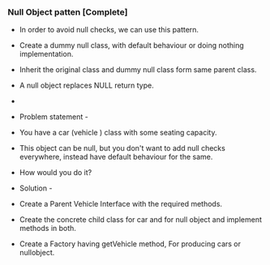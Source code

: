 ### Null Object patten [Complete]

* In order to avoid null checks, we can use this pattern.
* Create a dummy null class, with default behaviour or doing nothing implementation. 
* Inherit the original class and dummy null class form same parent class.
* A null object replaces NULL return type.
* 
* Problem statement - 

* You have a car (vehicle ) class with some seating capacity. 
* This object can be null, but you don't want to add null checks everywhere, instead have default behaviour for the same.
* How would you do it? 


* Solution - 
* Create a Parent Vehicle Interface with the required methods. 
* Create the concrete child class for car and for null object and implement methods in both. 
* Create a Factory having getVehicle method, For producing cars or nullobject. 
